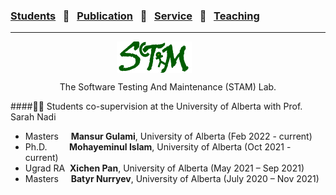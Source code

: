 ### [Students](stamlab.md) &nbsp;&nbsp;🌴&nbsp;&nbsp; [Publication](publications.md) &nbsp;&nbsp;🌴&nbsp;&nbsp; [Service](services.md) &nbsp;&nbsp;🌴&nbsp;&nbsp; [Teaching](teaching.md)
***
<style type="text/css">
.center{
  text-align:center; 
  display:block;
}

.centerImg {
  display: block;
  margin-left: 170px;  
}

</style>

<img src="assets/img/stam_logo_new.png" alt="The Software Testing And Maintenance (STAM) Lab" width="120" height="50" class="centerImg">
<p class="center"> The Software Testing And Maintenance (STAM) Lab.</p>


####🧑‍🎓 Students co-supervision at the University of Alberta with Prof. Sarah Nadi
- Masters&nbsp;&nbsp;&nbsp;&nbsp;&nbsp;<b>Mansur Gulami</b>, University of Alberta (Feb 2022 - current)
- Ph.D.&nbsp;&nbsp;&nbsp;&nbsp;&nbsp;&nbsp;&nbsp;&nbsp;&nbsp;<b>Mohayeminul Islam</b>, University of Alberta (Oct 2021 - current)
- Ugrad RA&nbsp;&nbsp;<b>Xichen Pan</b>, University of Alberta (May 2021 – Sep 2021)
- Masters&nbsp;&nbsp;&nbsp;&nbsp;&nbsp;<b>Batyr Nurryev</b>, University of Alberta (July 2020 – Nov 2021)

